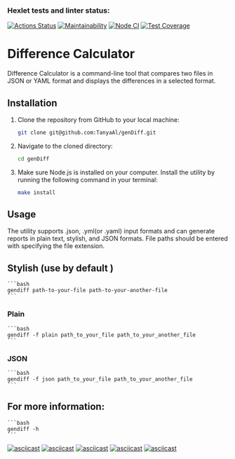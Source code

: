 ### Hexlet tests and linter status:

[![Actions Status](https://github.com/TanyaAl/frontend-project-46/actions/workflows/hexlet-check.yml/badge.svg)](https://github.com/TanyaAl/frontend-project-46/actions)
[![Maintainability](https://api.codeclimate.com/v1/badges/65f87578306c2de93242/maintainability)](https://codeclimate.com/github/TanyaAl/frontend-project-46/maintainability)
[![Node CI](https://github.com/TanyaAl/frontend-project-46/actions/workflows/NodeJs.yml/badge.svg)](https://github.com/TanyaAl/frontend-project-46/actions)
[![Test Coverage](https://api.codeclimate.com/v1/badges/65f87578306c2de93242/test_coverage)](https://codeclimate.com/github/TanyaAl/frontend-project-46/test_coverage)
# Difference Calculator

Difference Calculator is a command-line tool that compares two files in JSON or YAML format and displays the differences in a selected format.
## Installation

1. Clone the repository from GitHub to your local machine:

   ```bash
   git clone git@github.com:TanyaAl/genDiff.git
   ```
2. Navigate to the cloned directory:

    ```bash
    cd genDiff
    ```
3. Make sure Node.js is installed on your computer. 
   Install the utility by running the following command in your terminal:

    ```bash
    make install
    ```
    
## Usage 
The utility supports .json, .yml(or .yaml) input formats and can generate reports in plain text, stylish, and JSON formats.
File paths should be entered with specifying the file extension.
## Stylish (use by default ) 

    ```bash
    gendiff path-to-your-file path-to-your-another-file
    ```
### Plain

    ```bash
    gendiff -f plain path_to_your_file path_to_your_another_file
    ``` 
### JSON

    ```bash
    gendiff -f json path_to_your_file path_to_your_another_file
    ```
## For more information:

    ```bash
    gendiff -h
    ```
  

[![asciicast](https://asciinema.org/a/630835.svg)](https://asciinema.org/a/630835)
[![asciicast](https://asciinema.org/a/631061.svg)](https://asciinema.org/a/631061)
[![asciicast](https://asciinema.org/a/632355.svg)](https://asciinema.org/a/632355)
[![asciicast](https://asciinema.org/a/632887.svg)](https://asciinema.org/a/632887)
[![asciicast](https://asciinema.org/a/632990.svg)](https://asciinema.org/a/632990)